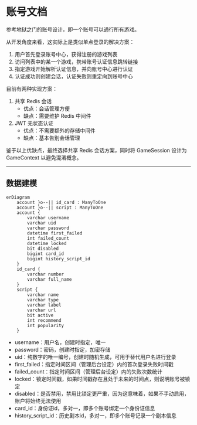 账号文档
======

参考地狱之门的账号设计，即一个账号可以通行所有游戏。

从开发角度来看，这实际上是类似单点登录的解决方案：
1. 用户首先登录账号中心，获得注册的游戏列表
2. 访问列表中的某一个游戏，携带账号认证信息跳转链接
3. 指定游戏开始解析认证信息，并向账号中心进行认证
4. 认证成功则创建会话，认证失败则重定向到账号中心

目前有两种实现方案：
1. 共享 Redis 会话
   - 优点：会话管理方便
   - 缺点：需要维护 Redis 中间件
2. JWT 无状态认证
   - 优点：不需要额外的存储中间件
   - 缺点：基本告别会话管理

鉴于以上优缺点，最终选择共享 Redis 会话方案，同时将 GameSession 设计为 GameContext 以避免混淆概念。

---

## 数据建模

```mermaid
erDiagram
    account }o--|| id_card : ManyToOne
    account }o--|| script : ManyToOne
    account {
        varchar username
        varchar uid
        varchar password
        datetime first_failed
        int failed_count
        datetime locked
        bit disabled
        bigint card_id
        bigint history_script_id
    }
    id_card {
        varchar number
        varchar full_name
    }
    script {
        varchar name
        varchar type
        varchar label
        varchar url
        bit active
        int recommend
        int popularity
    }
```

- username：用户名，创建时指定，唯一
- password：密码，创建时指定，加密存储
- uid：纯数字的唯一编号，创建时随机生成，可用于替代用户名进行登录
- first_failed：指定时间区间（管理后台设定）内的首次登录失败时间戳
- failed_count：指定时间区间（管理后台设定）内的失败次数统计
- locked：锁定时间戳，如果时间戳存在且处于未来的时间点，则说明账号被锁定
- disabled：是否禁用，禁用比锁定更严重，因为这意味着，如果不手动启用，账户将始终无法使用
- card_id：身份证id，多对一，即多个账号绑定一个身份证信息
- history_script_id：历史剧本id，多对一，即多个账号记录一个剧本信息